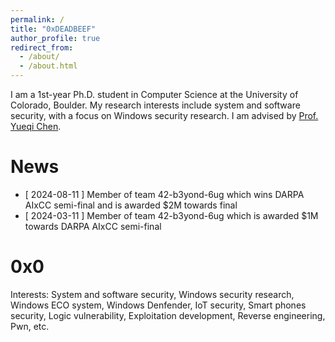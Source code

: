 ```yaml
---
permalink: /
title: "0xDEADBEEF"
author_profile: true
redirect_from: 
  - /about/
  - /about.html
---
```


I am a 1st-year Ph.D. student in Computer Science at the University of Colorado, Boulder. My research interests include system and software security, with a focus on Windows security research. I am advised by [Prof. Yueqi Chen](http://cusecurity.cs.colorado.edu/yueqichen/).

News
=========

- [ 2024-08-11 ] Member of team 42-b3yond-6ug which wins DARPA AIxCC semi-final and is awarded $2M towards final
- [ 2024-03-11 ] Member of team 42-b3yond-6ug which is awarded $1M towards DARPA AIxCC semi-final

0x0
=========
Interests: System and software security, Windows security research, Windows ECO system, Windows Denfender, IoT security, Smart phones security, Logic vulnerability, Exploitation development, Reverse engineering, Pwn, etc.